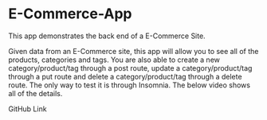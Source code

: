 # E-Commerce-App
This app demonstrates the back end of a E-Commerce Site.

Given data from an E-Commerce site, this app will allow you to see all of the products, categories and tags.  You are also able to create a new category/product/tag through a post route, update a category/product/tag through a put route and delete a category/product/tag through a delete route.  The only way to test it is through Insomnia.  The below video shows all of the details.  

GitHub Link

